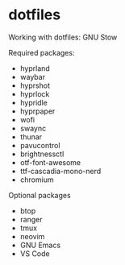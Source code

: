 # dotfiles

Working with dotfiles: GNU Stow

Required packages:

- hyprland
- waybar
- hyprshot
- hyprlock
- hypridle
- hyprpaper
- wofi
- swaync
- thunar
- pavucontrol
- brightnessctl
- otf-font-awesome
- ttf-cascadia-mono-nerd
- chromium

Optional packages

- btop
- ranger
- tmux
- neovim
- GNU Emacs
- VS Code

